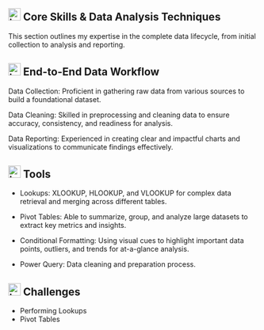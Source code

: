## <img width="25" height="25" alt="image" src="https://github.com/user-attachments/assets/5ed65b10-ffda-46cc-aca0-7a0ef55926b5" /> Core Skills & Data Analysis Techniques


This section outlines my expertise in the complete data lifecycle, from initial collection to analysis and reporting.


## <img width="25" height="25" alt="image" src="https://github.com/user-attachments/assets/9d20e9dc-850b-415f-8fac-023524171433" /> End-to-End Data Workflow


Data Collection: Proficient in gathering raw data from various sources to build a foundational dataset.

Data Cleaning: Skilled in preprocessing and cleaning data to ensure accuracy, consistency, and readiness for analysis.

Data Reporting: Experienced in creating clear and impactful charts and visualizations to communicate findings effectively.


## <img width="25" height="25" alt="image" src="https://github.com/user-attachments/assets/26780cf3-4554-4e0a-9701-d7c2fe060223" /> Tools


- Lookups: XLOOKUP, HLOOKUP, and VLOOKUP for complex data retrieval and merging across different tables.

- Pivot Tables: Able to summarize, group, and analyze large datasets to extract key metrics and insights.

- Conditional Formatting: Using visual cues to highlight important data points, outliers, and trends for at-a-glance analysis.

- Power Query: Data cleaning and preparation process.

## <img width="25" height="25" alt="image" src="https://github.com/user-attachments/assets/da7636d4-5dca-450a-acb3-f4f827ee0822" /> Challenges

- Performing Lookups
- Pivot Tables
